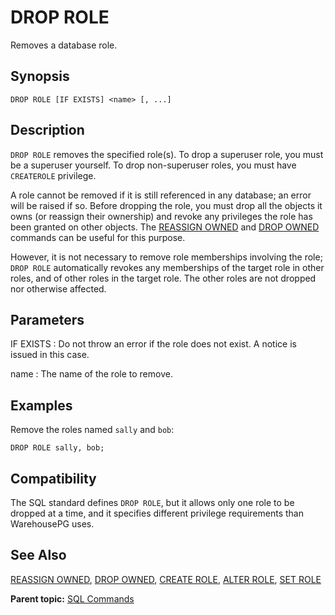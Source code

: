 # DROP ROLE 

Removes a database role.

## <a id="section2"></a>Synopsis 

``` {#sql_command_synopsis}
DROP ROLE [IF EXISTS] <name> [, ...]
```

## <a id="section3"></a>Description 

`DROP ROLE` removes the specified role\(s\). To drop a superuser role, you must be a superuser yourself. To drop non-superuser roles, you must have `CREATEROLE` privilege.

A role cannot be removed if it is still referenced in any database; an error will be raised if so. Before dropping the role, you must drop all the objects it owns \(or reassign their ownership\) and revoke any privileges the role has been granted on other objects. The [REASSIGN OWNED](REASSIGN_OWNED.html) and [DROP OWNED](DROP_OWNED.html) commands can be useful for this purpose.

However, it is not necessary to remove role memberships involving the role; `DROP ROLE` automatically revokes any memberships of the target role in other roles, and of other roles in the target role. The other roles are not dropped nor otherwise affected.

## <a id="section4"></a>Parameters 

IF EXISTS
:   Do not throw an error if the role does not exist. A notice is issued in this case.

name
:   The name of the role to remove.

## <a id="section5"></a>Examples 

Remove the roles named `sally` and `bob`:

```
DROP ROLE sally, bob;
```

## <a id="section6"></a>Compatibility 

The SQL standard defines `DROP ROLE`, but it allows only one role to be dropped at a time, and it specifies different privilege requirements than WarehousePG uses.

## <a id="section7"></a>See Also 

[REASSIGN OWNED](REASSIGN_OWNED.html), [DROP OWNED](DROP_OWNED.html), [CREATE ROLE](CREATE_ROLE.html), [ALTER ROLE](ALTER_ROLE.html), [SET ROLE](SET_ROLE.html)

**Parent topic:** [SQL Commands](../sql_commands/sql_ref.html)

